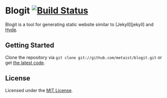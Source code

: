# Blogit [![Build Status][ci-image]][ci-status]
Blogit is a tool for generating static website similar to [Jekyll][jekyll] and
[Hyde][hyde].

## Getting Started
Clone the repository via `git clone git://github.com/metaist/blogit.git`
or get [the latest code](https://github.com/metaist/blogit/zipball/master).

## License
Licensed under the [MIT License][osi-mit].

[ci-image]: https://secure.travis-ci.org/metaist/blogit.png
[ci-status]: http://travis-ci.org/metaist/blogit
[hyde]:
[jekyll]:
[osi-mit]: http://opensource.org/licenses/MIT
[semver]: http://semver.org/